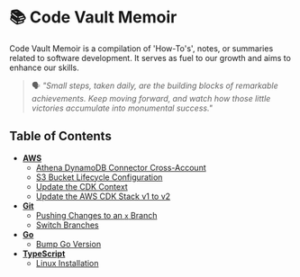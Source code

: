 # 📚 Code Vault Memoir

Code Vault Memoir is a compilation of 'How-To's', notes, or summaries related to software development. It serves as fuel to our growth and aims to enhance our skills.

> 🗣️ *"Small steps, taken daily, are the building blocks of remarkable achievements. Keep moving forward, and watch how those little victories accumulate into monumental success."*

## Table of Contents
* [**AWS**](aws/)
  * [Athena DynamoDB Connector Cross-Account](aws/athena-dynamodb-connector-cross-acct.md)
  * [S3 Bucket Lifecycle Configuration](aws/s3-bucket-lifecycle.md)
  * [Update the CDK Context](aws/update-cdk-context.md)
  * [Update the AWS CDK Stack v1 to v2](aws/update-cdk-to-v2.md)
* [**Git**](git/)
  * [Pushing Changes to an `x` Branch](git/push-changes-to-x-branch.md)
  * [Switch Branches](git/switch-branches.md)
* [**Go**](go/)
  * [Bump Go Version](go/bump-go-version.md)
* [**TypeScript**](typescript/)
  * [Linux Installation](typescript/linux-installation.md)
